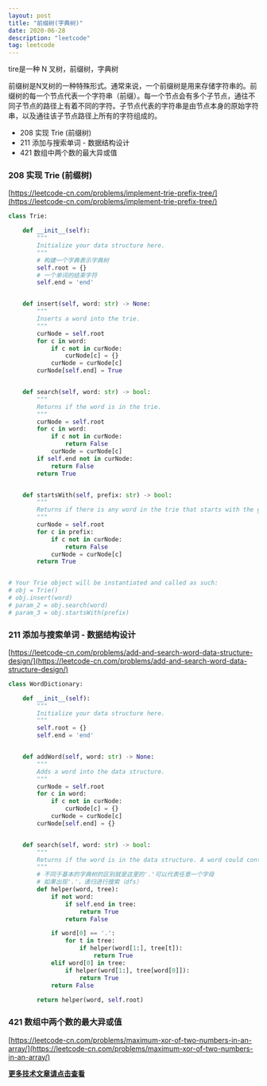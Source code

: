 ```yaml
---
layout: post
title: "前缀树(字典树)"
date: 2020-06-28
description: "leetcode"
tag: leetcode 
--- 
```


tire是一种 N 叉树，前缀树，字典树

前缀树是N叉树的一种特殊形式。通常来说，一个前缀树是用来存储字符串的。前缀树的每一个节点代表一个字符串（前缀）。每一个节点会有多个子节点，通往不同子节点的路径上有着不同的字符。子节点代表的字符串是由节点本身的原始字符串，以及通往该子节点路径上所有的字符组成的。



* 208 实现 Trie (前缀树)
* 211 添加与搜索单词 - 数据结构设计
* 421 数组中两个数的最大异或值



### 208 实现 Trie (前缀树)

[https://leetcode-cn.com/problems/implement-trie-prefix-tree/](https://leetcode-cn.com/problems/implement-trie-prefix-tree/)

```python
class Trie:

    def __init__(self):
        """
        Initialize your data structure here.
        """
        # 构建一个字典表示字典树
        self.root = {}
        # 一个单词的结束字符
        self.end = 'end'


    def insert(self, word: str) -> None:
        """
        Inserts a word into the trie.
        """
        curNode = self.root
        for c in word:
            if c not in curNode:
                curNode[c] = {}
            curNode = curNode[c]
        curNode[self.end] = True


    def search(self, word: str) -> bool:
        """
        Returns if the word is in the trie.
        """
        curNode = self.root
        for c in word:
            if c not in curNode:
                return False
            curNode = curNode[c]
        if self.end not in curNode:
            return False
        return True


    def startsWith(self, prefix: str) -> bool:
        """
        Returns if there is any word in the trie that starts with the given prefix.
        """
        curNode = self.root
        for c in prefix:
            if c not in curNode:
                return False
            curNode = curNode[c]
        return True


# Your Trie object will be instantiated and called as such:
# obj = Trie()
# obj.insert(word)
# param_2 = obj.search(word)
# param_3 = obj.startsWith(prefix)
```


### 211 添加与搜索单词 - 数据结构设计

[https://leetcode-cn.com/problems/add-and-search-word-data-structure-design/](https://leetcode-cn.com/problems/add-and-search-word-data-structure-design/)

```python
class WordDictionary:

    def __init__(self):
        """
        Initialize your data structure here.
        """
        self.root = {}
        self.end = 'end'


    def addWord(self, word: str) -> None:
        """
        Adds a word into the data structure.
        """
        curNode = self.root
        for c in word:
            if c not in curNode:
                curNode[c] = {}
            curNode = curNode[c]
        curNode[self.end] = {}


    def search(self, word: str) -> bool:
        """
        Returns if the word is in the data structure. A word could contain the dot character '.' to represent any one letter.
        """
        # 不同于基本的字典树的区别就是这里的'.'可以代表任意一个字母
        # 如果出现'.'，递归进行搜索（dfs）
        def helper(word, tree):
            if not word:
                if self.end in tree:
                    return True
                return False

            if word[0] == '.':
                for t in tree:
                    if helper(word[1:], tree[t]):
                        return True
            elif word[0] in tree:
                if helper(word[1:], tree[word[0]]):
                    return True
            return False
        
        return helper(word, self.root)
```




### 421 数组中两个数的最大异或值

[https://leetcode-cn.com/problems/maximum-xor-of-two-numbers-in-an-array/](https://leetcode-cn.com/problems/maximum-xor-of-two-numbers-in-an-array/)




**[更多技术文章请点击查看](https://lxztju.github.io/tags/)**